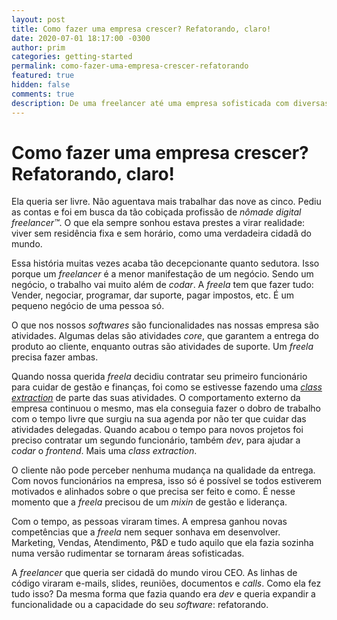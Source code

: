 ```yaml
---
layout: post
title: Como fazer uma empresa crescer? Refatorando, claro!
date: 2020-07-01 18:17:00 -0300
author: prim
categories: getting-started
permalink: como-fazer-uma-empresa-crescer-refatorando
featured: true
hidden: false
comments: true
description: De uma freelancer até uma empresa sofisticada com diversas áreas. Qual método você pode utilizar para fazer a empresa crescer mantendo a qualidade da entrega para o cliente? Refatoração.
---
```


# Como fazer uma empresa crescer? Refatorando, claro!

Ela queria ser livre. Não aguentava mais trabalhar das nove  as cinco. Pediu as contas e foi em busca da tão cobiçada profissão de *nômade digital freelancer™️*. O que ela sempre sonhou estava prestes a virar realidade: viver sem residência fixa e sem horário, como uma verdadeira cidadã do mundo.

Essa história muitas vezes acaba tão decepcionante quanto sedutora. Isso porque um *freelancer* é a menor manifestação de um negócio. Sendo um negócio, o trabalho vai muito além de *codar*. A *freela* tem que fazer tudo: Vender, negociar, programar, dar suporte, pagar impostos, etc. É um pequeno negócio de uma pessoa só.

O que nos nossos *softwares* são funcionalidades nas nossas empresa são atividades. Algumas delas são atividades *core*, que garantem a entrega do produto ao cliente, enquanto outras são atividades de suporte. Um *freela* precisa fazer ambas.

Quando nossa querida *freela* decidiu contratar  seu primeiro funcionário para cuidar de gestão e finanças, foi como se estivesse fazendo uma [*class extraction*](https://refactoring.guru/extract-class) de parte das suas atividades. O comportamento externo da empresa continuou o mesmo, mas ela conseguia fazer o dobro de trabalho com o tempo livre que surgiu na sua agenda por não ter que cuidar das atividades delegadas. Quando acabou o tempo para novos projetos foi preciso contratar um segundo funcionário, também *dev*, para ajudar a *codar* o *frontend*. Mais uma *class extraction*.

O cliente não pode perceber nenhuma mudança na qualidade da entrega. Com novos funcionários na empresa, isso só é possível se todos estiverem motivados e alinhados sobre o que precisa ser feito e como. É nesse momento que a *freela* precisou de um *mixin* de gestão e liderança.

Com o tempo, as pessoas viraram times. A empresa ganhou novas competências que a *freela* nem sequer sonhava em desenvolver. Marketing, Vendas, Atendimento, P&D e tudo aquilo que ela fazia sozinha numa versão rudimentar se tornaram áreas sofisticadas.

A *freelancer* que queria ser cidadã do mundo virou CEO. As linhas de código viraram e-mails, slides, reuniões, documentos e *calls*. Como ela fez tudo isso? Da mesma forma que fazia quando era *dev* e queria expandir a funcionalidade ou a capacidade do seu *software*: refatorando.
